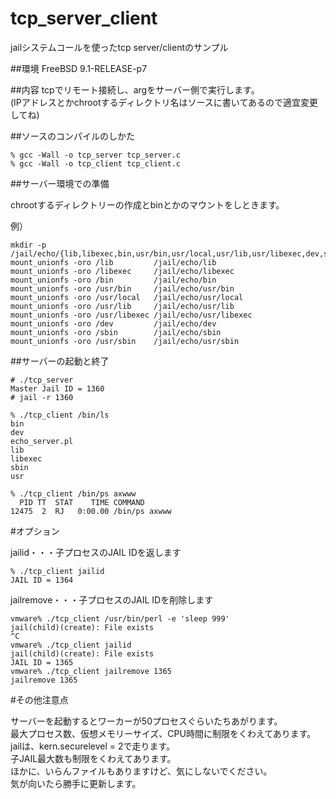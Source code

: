 tcp_server_client
=================

jailシステムコールを使ったtcp server/clientのサンプル

##環境
FreeBSD 9.1-RELEASE-p7

##内容
tcpでリモート接続し、argをサーバー側で実行します。  
(IPアドレスとかchrootするディレクトリ名はソースに書いてあるので適宜変更してね)

##ソースのコンパイルのしかた

```
% gcc -Wall -o tcp_server tcp_server.c
% gcc -Wall -o tcp_client tcp_client.c
```

##サーバー環境での準備

chrootするディレクトリーの作成とbinとかのマウントをしときます。  

例）  
```
mkdir -p /jail/echo/{lib,libexec,bin,usr/bin,usr/local,usr/lib,usr/libexec,dev,sbin,usr/sbin}
mount_unionfs -oro /lib         /jail/echo/lib
mount_unionfs -oro /libexec     /jail/echo/libexec
mount_unionfs -oro /bin         /jail/echo/bin
mount_unionfs -oro /usr/bin     /jail/echo/usr/bin
mount_unionfs -oro /usr/local   /jail/echo/usr/local
mount_unionfs -oro /usr/lib     /jail/echo/usr/lib
mount_unionfs -oro /usr/libexec /jail/echo/usr/libexec
mount_unionfs -oro /dev         /jail/echo/dev
mount_unionfs -oro /sbin        /jail/echo/sbin
mount_unionfs -oro /usr/sbin    /jail/echo/usr/sbin
```

##サーバーの起動と終了

```
# ./tcp_server
Master Jail ID = 1360
# jail -r 1360
```

```クライアントからの接続
% ./tcp_client /bin/ls
bin
dev
echo_server.pl
lib
libexec
sbin
usr

% ./tcp_client /bin/ps axwww
  PID TT  STAT    TIME COMMAND
12475  2  RJ   0:00.00 /bin/ps axwww
```

#オプション

jailid・・・子プロセスのJAIL IDを返します

```jailid
% ./tcp_client jailid
JAIL ID = 1364
```

jailremove・・・子プロセスのJAIL IDを削除します

```jailremove
vmware% ./tcp_client /usr/bin/perl -e 'sleep 999'
jail(child)(create): File exists
^C
vmware% ./tcp_client jailid
jail(child)(create): File exists
JAIL ID = 1365
vmware% ./tcp_client jailremove 1365
jailremove 1365
```

#その他注意点

サーバーを起動するとワーカーが50プロセスぐらいたちあがります。  
最大プロセス数、仮想メモリーサイズ、CPU時間に制限をくわえてあります。  
jailは、kern.securelevel = 2で走ります。  
子JAIL最大数も制限をくわえてあります。  
ほかに、いらんファイルもありますけど、気にしないでください。  
気が向いたら勝手に更新します。
